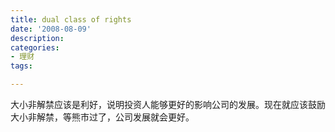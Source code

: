 ```yaml
---
title: dual class of rights
date: '2008-08-09'
description:
categories:
- 理财
tags:

---
```


大小非解禁应该是利好，说明投资人能够更好的影响公司的发展。现在就应该鼓励大小非解禁，等熊市过了，公司发展就会更好。 